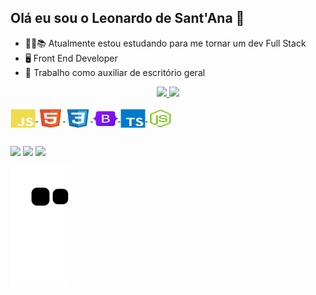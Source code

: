 ## Olá eu sou o Leonardo de Sant'Ana 👋

- 👩‍💻📚 Atualmente estou estudando para me tornar um dev Full Stack 
- 🖥️ Front End Developer
- 💼 Trabalho como auxiliar de escritório geral

<div align="center">
  <a href="https://github.com/lsantanaa">
  <img height="180em" src="https://github-readme-stats.vercel.app/api?username=lsantanaa&show_icons=true&theme=chartreuse-dark&include_all_commits=true"/>
  <img height="180em" src="https://github-readme-stats.vercel.app/api/top-langs/?username=lsantanaa&layout=compact&langs_count=7&theme=chartreuse-dark"/>
</div>
  <div style="display: inline_block"><br>
  <img align="center" alt="Js icon" height="30" width="40" src="https://raw.githubusercontent.com/devicons/devicon/master/icons/javascript/javascript-plain.svg">
  <img align="center" alt="HTML icon" height="30" width="40" src="https://raw.githubusercontent.com/devicons/devicon/master/icons/html5/html5-original.svg">
  <img align="center" alt="CSS icon" height="30" width="40" src="https://raw.githubusercontent.com/devicons/devicon/master/icons/css3/css3-original.svg">
  <img align="center" alt="bootstrap icon" height="30" width="40" src="https://raw.githubusercontent.com/devicons/devicon/master/icons/bootstrap/bootstrap-original.svg">
  <img align="center" alt="typescript icon" height="30" width="40" src="https://raw.githubusercontent.com/devicons/devicon/master/icons/typescript/typescript-original.svg">
  <img align="center" alt="node icon" height="30" width="40" src="https://raw.githubusercontent.com/devicons/devicon/master/icons/nodejs/nodejs-original.svg">
    
</div>

  ##

<div>
  <a href="https://instagram.com/le0.sant" target="_blank"><img src="https://img.shields.io/badge/-Instagram-%23E4405F?style=for-the-badge&logo=instagram&logoColor=white" target="_blank"></a>
  <a href = "mailto:leonardodesantana05@gmail.com"><img src="https://img.shields.io/badge/-Gmail-%23333?style=for-the-badge&logo=gmail&logoColor=white" target="_blank"></a>
  <a href="https://www.linkedin.com/in/lsantanaa" target="_blank"><img src="https://img.shields.io/badge/-LinkedIn-%230077B5?style=for-the-badge&logo=linkedin&logoColor=white" target="_blank"></a>
  
  ![Snake animation](https://github.com/lsantanaa/lsantanaa/blob/output/github-contribution-grid-snake.svg)

</div>

